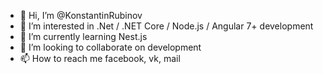 - 👋 Hi, I’m @KonstantinRubinov
- 👀 I’m interested in .Net / .NET Core / Node.js / Angular 7+ development
- 🌱 I’m currently learning Nest.js
- 💞️ I’m looking to collaborate on development
- 📫 How to reach me facebook, vk, mail
